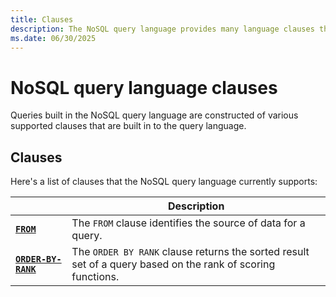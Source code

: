 ```yaml
---
title: Clauses
description: The NoSQL query language provides many language clauses that can be used to build complex query language expressions.
ms.date: 06/30/2025
---
```


# NoSQL query language clauses

Queries built in the NoSQL query language are constructed of various supported clauses that are built in to the query language.

## Clauses

Here's a list of clauses that the NoSQL query language currently supports:

| | Description |
| --- | --- |
| **[`FROM`](from.md)** | The `FROM` clause identifies the source of data for a query. |
| **[`ORDER-BY-RANK`](order-by-rank.md)** | The `ORDER BY RANK` clause returns the sorted result set of a query based on the rank of scoring functions. |
